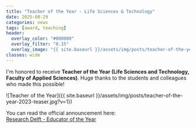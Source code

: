```yaml
---
title: "Teacher of the Year - Life Sciences & Technology"
date: 2025-08-29
categories: news
tags: [award, teaching]
header:
  overlay_color: "#000000"
  overlay_filter: "0.15"
  overlay_image: "{{ site.baseurl }}/assets/img/posts/teacher-of-the-year-2023.jpg"
classes: wide
---
```


I'm honored to receive **Teacher of the Year (Life Sciences and Technology, Faculty of Applied Sciences)**.
Huge thanks to the students and colleagues who made this possible!

![Teacher of the Year]({{ site.baseurl }}/assets/img/posts/teacher-of-the-year-2023-teaser.jpg?v=1})

<!--more-->

You can read the official announcement here:  
[Research Delft - Educator of the Year](https://research.tudelft.nl/en/prizes/educator-of-the-year-life-science-and-technology)